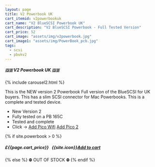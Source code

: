 ```yaml
---
layout: page
title: V2 Powerbook UK
cart_itemid: v2powerbookuk
cart_name: "V2 BlueSCSI Powerbook UK"
cart_description: "V2 BlueSCSI Powerbook - Full Tested Version"
cart_price: 52
cart_image: "assets/img/v2powerbook.jpg"
cart_image1: "assets/img/PowerBook_pcb.jpg"
tags: 
  - scsi
  - pbukv2
---
```


##### 🇬🇧 V2 Powerbook UK 🇬🇧

{% include carousel2.html %}

This is the NEW version 2 Powerbook Full version of the BlueSCSI for UK buyers. This has a slim SCSI connector for Mac Powerbooks. This is a complete and tested device.

* New Version 2
* Fully tested on a PB 165C
* Tested and complete
* Click &#8594; [Add Pico Wifi](/picowifi) [Add Pico 2](/pico2)

{% if site.powerbook > 0 %}
##### £{{page.cart_price}} &nbsp; {{site.icon}}[Add to cart](/cart#{{page.cart_itemid}})
{% else %}
&#9940; OUT OF STOCK &#9940;
{% endif %}